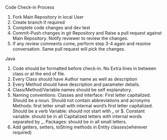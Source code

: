 Code Check-in Process
1. Fork Main Repository in local User
2. Create branch if required
3. Complete code changes and dev test
4. Commit-Push changes in git Repository and Raise a pull request against Main Repository. Notify reviewer to review the changes.
5. If any review comments come, perform step 3-4 again and resolve conversation. Same pull request will pick the changes.

Java
1. Code should be formatted before check-in. No Extra lines in between class or at the end of file.
2. Every Class should have Author name as well as description
3. Every Method should have description and parameter details.
4. Class/Method/Variable names should be self explanatory.
5. Naming conventions:
   Classes and interface: First letter capitalized. Should be a noun. Should not contain abbreviations and acronyms
   Methods: first letter small with internal word’s first letter capitalized. Should be a verb
   Variable: should not start with _ or $. 
   Constant variable: should be in all Capitalized letters with internal words separated by _.
   Packages: should be in all small letters.
6. Add getters, setters, toString methods in Entity classes(wherever required)